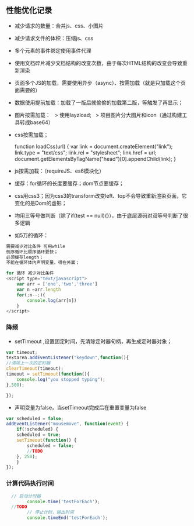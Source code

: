 ## 性能优化记录
* 减少请求的数量：合并js、css、小图片
* 减少请求文件的体积：压缩js、css
* 多个元素的事件绑定使用事件代理
* 使用文档碎片减少文档结构的改变次数，由于每次HTML结构的改变会导致重新渲染
* 页面多个JS的加载，需要使用异步（async）、按需加载（就是只加载这个页面需要的）
* 数据使用提前加载：加载了一版后就偷偷的加载第二版，等触发了再显示；
* 图片按需加载：
   >  使用layzload;
   >  项目图片分大图片和icon（通过构建工具转成base64）
* css按需加载；
  
  function loadCss(url) {
    var link = document.createElement("link");
    link.type = "text/css";
    link.rel = "stylesheet";
    link.href = url;
    document.getElementsByTagName("head")[0].appendChild(link);
  }
  
* js按需加载：（requireJS、es6模块化）
* 缓存：for循环的长度要缓存；dom节点要缓存；
* css用css3；因为css3的transform改变left、top不会导致重新渲染页面，它变化的是Dom的虚影；
* 均用三等号做判断（除了if(test == null){}），由于底层源码对双等号判断了很多逻辑
* 如5万的循环：
```javascript
需要减少对比条件 可用while
倒序循环比顺序循环要快；
必须缓存length；
不能在循环体内声明变量，得在外面；
```

```javascript
for 循环 减少对比条件
<script type="text/javascript">
	var arr = ['one','two','three']
	var n =arr.length
	for(;n--;){
		console.log(arr[n])
	}
</script>
```

### 降频
* setTimeout ,设置固定时间，先清除定时器句柄，再生成定时器对象；
```javascript
var timeout;
textarea.addEventListener("keydown",function(){
//清除上一次的定时器
clearTimeout(timeout);
timeout = setTimeout(function(){
    console.log("you stopped typing");
},500);

});
```
* 声明变量为false，当setTimeout完成后在重置变量为false
```javascript
var scheduled = false;
addEventListener("mousemove", function(event) {
    if(!scheduled) {
	scheduled = true;
	setTimeout(function() {
	    scheduled = false;
	    //TODO
	}, 250);
    }
});
```
### 计算代码执行时间
```javascript
  // 启动计时器
		console.time('testForEach');
  //TODO
		// 停止计时，输出时间
		console.timeEnd('testForEach');
```
